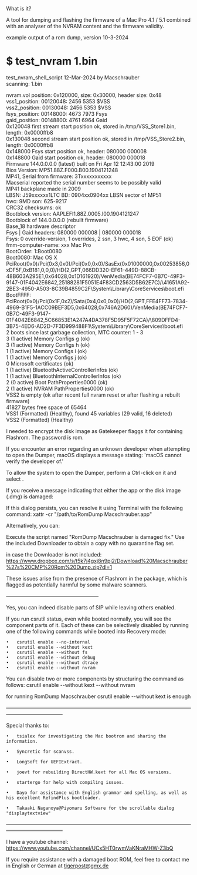 What is it?

A tool for dumping and flashing the firmware of a Mac Pro 4.1 / 5.1 combined with an analyser of the NVRAM content and the firmware validity.

example output of a rom dump, version 10-3-2024

$ test_nvram 1.bin 
===================================================
test_nvram_shell_script 12-Mar-2024 by Macschrauber  
scanning: 1.bin  
  
nvram.vol position: 0x120000, size: 0x30000, header size: 0x48  
vss1_position: 00120048: 2456 5353       $VSS  
vss2_position: 00130048: 2456 5353       $VSS  
fsys_position: 00148000: 4673 7973       Fsys  
gaid_position: 00148800: 4761 6964       Gaid  
0x120048 first stream start position ok, stored in /tmp/VSS_Store1.bin, length: 0x0000ffb8  
0x130048 second stream start position ok, stored in /tmp/VSS_Store2.bin, length: 0x0000ffb8  
0x148000 Fsys start position ok, header: 080000 000008  
0x148800 Gaid start position ok, header: 080000 000018  
Firmware 144.0.0.0.0 (latest) built on Fri Apr 12 12:43:00 2019  
Bios Version: MP51.88Z.F000.B00.1904121248  
MP41, Serial from firmware: 3Txxxxxxxxxxx  
Macserial reported the serial number seems to be possibly valid  
MP41 backplane made in 2009  
LBSN: J59xxxxxx1LTC   BD: 0904xx0904xx   LBSN sector of MP51  
hwc: 9MD   son: 625-9217  
CRC32 checksums: ok  
Bootblock version: AAPLEFI1.88Z.0005.I00.1904121247  
Bootblock of 144.0.0.0.0 (rebuilt firmware)  
Base_18 hardware descriptor  
Fsys | Gaid headers: 080000 000008 | 080000 000018  
Fsys: 0 override-version, 1 overrides, 2 ssn, 3 hwc, 4 son, 5 EOF (ok)  
fmm-computer-name: xxx Mac Pro  
BootOrder: 1:Boot0080  
Boot0080: Mac OS X PciRoot(0x0)/Pci(0x3,0x0)/Pci(0x0,0x0)/SasEx(0x01000000,0x00253856,0xDF5F,0xB181,0,0,0)/HD(2,GPT,066DD320-EF61-449D-88CB-48B603A295E1,0x64028,0x1D161920)/VenMedia(BE74FCF7-0B7C-49F3-9147-01F4042E6842,25188281F5051E4F83CD2563D5B62E7C)/\41651A92-2BE3-4950-A503-8C39B4859C2F\System\Library\CoreServices\boot.efi  
BootFFFF: PciRoot(0x0)/Pci(0x1F,0x2)/Sata(0x4,0x0,0x0)/HD(2,GPT,FFE4FF73-7834-4969-B1F5-1ACC09BEF3D5,0x64028,0x746A2D60)/VenMedia(BE74FCF7-0B7C-49F3-9147-01F4042E6842,5C66853E1A247A4DA378F5D95F5F72CA)/\809DFFD4-3B75-4ED6-AD2D-7F3D999488F1\System\Library\CoreServices\boot.efi  
2 boots since last garbage collection, MTC counter: 1 - 3  
3  (1 active) Memory Configs g (ok)  
3  (1 active) Memory Configs h (ok)  
1  (1 active) Memory Configs i (ok)  
1  (1 active) Memory Configs j (ok)  
0  Microsoft certificates (ok)  
1  (1 active) BluetoothActiveControllerInfos (ok)  
1  (1 active) BluetoothInternalControllerInfos (ok)  
2  (0 active) Boot PathProperties0000 (ok)  
2  (1 active) NVRAM PathProperties0000 (ok)  
VSS2 is empty (ok after recent full nvram reset or after flashing a rebuilt firmware)  
41827 bytes free space of 65464  
VSS1 (Formatted) (Healthy), found 45 variables (29 valid, 16 deleted)  
VSS2 (Formatted) (Healthy)  





I needed to encrypt the disk image as Gatekeeper flaggs it for containing Flashrom.
The password is rom.





If you encounter an error regarding an unknown developer when attempting to open the Dumper, macOS displays a message stating: 'macOS cannot verify the developer of.'

To allow the system to open the Dumper, perform a Ctrl-click on it and select <open>.


If you receive a message indicating that either the app or the disk image (.dmg) is damaged:

If this dialog persists, you can resolve it using Terminal with the following command:
xattr -cr "/path/to/RomDump Macschrauber.app"



Alternatively, you can:

Execute the script named "RomDump Macschrauber is damaged fix."
Use the included Downloader to obtain a copy with no quarantine flag set.

in case the Downloader is not included:
https://www.dropbox.com/s/t5k7j4gxj8n9pj2/Download%20Macschrauber%27s%20CMP%20Rom%20Dump.zip?dl=1 


These issues arise from the presence of Flashrom in the package, which is flagged as potentially harmful by some malware scanners.

——————————————————



Yes, you can indeed disable parts of SIP while leaving others enabled.

If you run csrutil status, even while booted normally, you will see the component parts of it. Each of these can be selectively disabled by running one of the following commands while booted into Recovery mode:

	•	csrutil enable --no-internal
	•	csrutil enable --without kext
	•	csrutil enable --without fs
	•	csrutil enable --without debug
	•	csrutil enable --without dtrace
	•	csrutil enable --without nvram

You can disable two or more components by structuring the command as follows:
csrutil enable --without kext  --without nvram


for running RomDump Macschrauber csrutil enable --without kext is enough



———————————————————————————————————————————————

Special thanks to:

	•	tsialex for investigating the Mac bootrom and sharing the information.
 
	•	Syncretic for scanvss.
 
	•	LongSoft for UEFIExtract.
 
	•	joevt for rebuilding DirectHW.kext for all Mac OS versions.
 
	•	startergo for help with compiling issues.
	
 	•	Dayo for assistance with English grammar and spelling, as well as his excellent RefindPlus bootloader.
	
 	•	Takaaki Naganoya@Piyomaru Software for the scrollable dialog "displaytextview"


———————————————————————————————————————————————


I have a youtube channel: https://www.youtube.com/channel/UCx5HT0rwmVaKNraMHW-Z3bQ


If you require assistance with a damaged boot ROM, feel free to contact me in English or German at tigerpost@gmx.de
